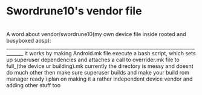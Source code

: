 Swordrune10's vendor file
=========================
<br/>
A word about vendor/swordrune10(my own device file inside rooted and busyboxed aosp):
_____________________________________________________________________________________
it works by making Android.mk file execute a bash script, which sets up superuser dependencies and attaches a call to overrider.mk file to full_(the device ur building).mk
currently the directory is messy and doesnt do much other then make sure superuser builds and make your build rom manager ready
i plan on making it a rather independent device vendor and adding other stuff too
